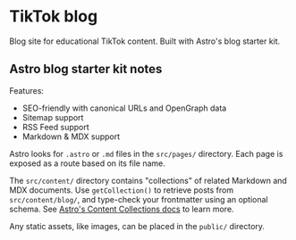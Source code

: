 # TikTok blog

Blog site for educational TikTok content. Built with Astro's blog starter kit.

## Astro blog starter kit notes

Features:

- SEO-friendly with canonical URLs and OpenGraph data
- Sitemap support
- RSS Feed support
- Markdown & MDX support

Astro looks for `.astro` or `.md` files in the `src/pages/` directory. Each page is exposed as a route based on its file name.

The `src/content/` directory contains "collections" of related Markdown and MDX documents. Use `getCollection()` to retrieve posts from `src/content/blog/`, and type-check your frontmatter using an optional schema. See [Astro's Content Collections docs](https://docs.astro.build/en/guides/content-collections/) to learn more.

Any static assets, like images, can be placed in the `public/` directory.
